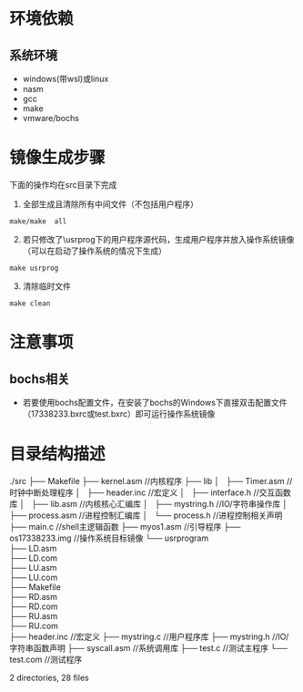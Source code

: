 # 环境依赖

## 系统环境

* windows(带wsl)或linux
* nasm
* gcc
* make
* vmware/bochs

# 镜像生成步骤

下面的操作均在src目录下完成

1. 全部生成且清除所有中间文件（不包括用户程序）

```shell
make/make  all
```

2. 若只修改了\usrprog下的用户程序源代码，生成用户程序并放入操作系统镜像（可以在启动了操作系统的情况下生成）

```shell
make usrprog
```

3. 清除临时文件

```shell
make clean
```

# 注意事项

## bochs相关

* 若要使用bochs配置文件，在安装了bochs的Windows下直接双击配置文件（17338233.bxrc或test.bxrc）即可运行操作系统镜像

# 目录结构描述
./src
├── Makefile
├── kernel.asm             //内核程序
├── lib
│   ├── Timer.asm          //时钟中断处理程序
│   ├── header.inc         //宏定义
│   ├── interface.h        //交互函数库
│   ├── lib.asm            //内核核心汇编库
│   ├── mystring.h         //IO/字符串操作库
│   ├── process.asm        //进程控制汇编库
│   └── process.h          //进程控制相关声明
├── main.c                 //shell主逻辑函数
├── myos1.asm              //引导程序
├── os17338233.img         //操作系统目标镜像
└── usrprogram             
    ├── LD.asm             
    ├── LD.com             
    ├── LU.asm             
    ├── LU.com             
    ├── Makefile           
    ├── RD.asm             
    ├── RD.com             
    ├── RU.asm             
    ├── RU.com             
    ├── header.inc         //宏定义
    ├── mystring.c         //用户程序库
    ├── mystring.h         //IO/字符串函数声明
    ├── syscall.asm        //系统调用库
    ├── test.c             //测试主程序
    └── test.com           //测试程序

2 directories, 28 files